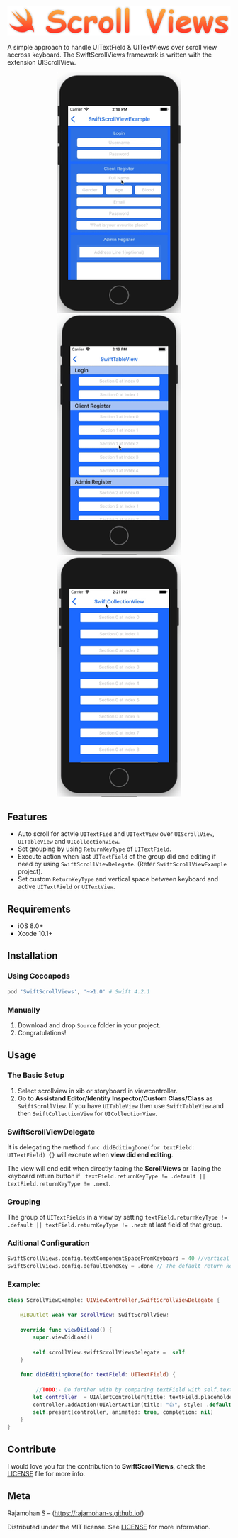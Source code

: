 <p align="center">
  <img src="https://raw.githubusercontent.com/RAJAMOHAN-S/rajamohan-s.github.io/master/SwiftScrollViews/logo.png">
</p>
<p>
A simple approach to handle UITextField & UITextViews over scroll view accross keyboard. The SwiftScrollViews framework is written with the extension UIScrollView.
</p>
<p align="center">
  <img width = "280" height = "543" src="https://raw.githubusercontent.com/RAJAMOHAN-S/rajamohan-s.github.io/master/SwiftScrollViews/demo/SwiftScrollView.gif">
  <img width = "280" height = "543" src="https://raw.githubusercontent.com/RAJAMOHAN-S/rajamohan-s.github.io/master/SwiftScrollViews/demo/SwiftTableView.gif">
  <img width = "280" height = "543" src="https://raw.githubusercontent.com/RAJAMOHAN-S/rajamohan-s.github.io/master/SwiftScrollViews/demo/SwiftCollectionView.gif">
</p>

## Features

- Auto scroll for actvie `UITextFied` and `UITextView` over `UIScrollView`, `UITableView` and `UICollectionView`.
- Set grouping by using `ReturnKeyType` of `UITextField`.
- Execute action when last `UITextField` of the group did end editing if need by using `SwiftScrollViewDelegate`. (Refer `SwiftScrollViewExample` project).
- Set custom `ReturnKeyType` and vertical space between keyboard and active `UITextField` or `UITextView`.

## Requirements

- iOS 8.0+
- Xcode 10.1+

## Installation

### Using Cocoapods

```ruby
pod 'SwiftScrollViews', '~>1.0' # Swift 4.2.1
```

### Manually
1. Download and drop ```Source``` folder in your project.  
2. Congratulations! 

## Usage

### The Basic Setup
   1. Select scrollview in xib or storyboard in viewcontroller.
   2. Go to **Assistand Editor/Identity Inspector/Custom Class/Class** as `SwiftScrollView`. If you have `UITableView` then use `SwiftTableView` and then `SwiftCollectionView` for `UICollectionView`.

### SwiftScrollViewDelegate

It is delegating the method ```func didEditingDone(for textField: UITextField) {}``` will exceute when **view did end editing**.

 The view will end edit when directly taping the **ScrollViews** or Taping the keyboard return button if ` textField.returnKeyType != .default || textField.returnKeyType != .next`.
 
 ### Grouping
 
  The group of `UITextFields` in a view by setting `textField.returnKeyType != .default || textField.returnKeyType != .next` at last field of that group.

### Aditional Configuration 

```swift
SwiftScrollViews.config.textComponentSpaceFromKeyboard = 40 //vertical space between keyboard and active text field or text view.
SwiftScrollViews.config.defaultDoneKey = .done // The default return key of last text field over the scroll view.
```

### Example:
```swift
class ScrollViewExample: UIViewController,SwiftScrollViewDelegate {
  
    @IBOutlet weak var scrollView: SwiftScrollView!
    
    override func viewDidLoad() {
        super.viewDidLoad()

        self.scrollView.swiftScrollViewsDelegate =  self
    }
    
    func didEditingDone(for textField: UITextField) {
          
         //TODO:- Do further with by comparing textField with self.textField
        let controller  = UIAlertController(title: textField.placeholder ?? "Place Holder Nil", message: "✅ Editing Done!", preferredStyle: .alert)
        controller.addAction(UIAlertAction(title: "👍", style: .default, handler: nil))
        self.present(controller, animated: true, completion: nil)
    }
}
```
## Contribute
I would love you for the contribution to **SwiftScrollViews**, check the [LICENSE](https://github.com/RAJAMOHAN-S/SwiftScrollViews/blob/master/LICENSE.md) file for more info.

## Meta

Rajamohan S – (https://rajamohan-s.github.io/)

Distributed under the MIT license. See [LICENSE](https://github.com/RAJAMOHAN-S/SwiftScrollViews/blob/master/LICENSE.md) for more information.
